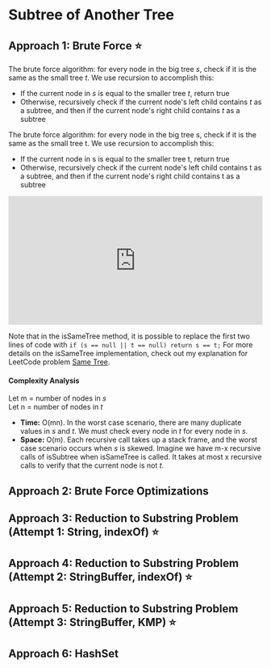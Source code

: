 # Subtree of Another Tree 

## Approach 1: Brute Force ⭐
The brute force algorithm: for every node in the big tree _s_, check if it is the same as the small tree _t_. We use recursion to accomplish this:
- If the current node in _s_ is equal to the smaller tree _t_, return true
- Otherwise, recursively check if the current node's left child contains _t_ as a subtree, and then if the current node's right child contains _t_ as a subtree

The brute force algorithm: for every node in the big tree s, check if it is the same as the small tree t. We use recursion to accomplish this:
- If the current node in s is equal to the smaller tree t, return true
- Otherwise, recursively check if the current node's left child contains t as a subtree, and then if the current node's right child contains t as a subtree

<iframe src="https://leetcode.com/playground/YxKD2YGD/shared" frameBorder="0" width="100%" height="255"></iframe>

Note that in the isSameTree method, it is possible to replace the first two lines of code with `if (s == null || t == null) return s == t;`
For more details on the isSameTree implementation, check out my explanation for LeetCode problem [Same Tree](../0100_Same-Tree/Explanation.md).

#### Complexity Analysis
Let m = number of nodes in _s_  
Let n = number of nodes in _t_
- **Time:** O(mn). In the worst case scenario, there are many duplicate values in _s_ and _t_. We must check every node in _t_ for every node in _s_.  
- **Space:** O(m). Each recursive call takes up a stack frame, and the worst case scenario occurs when _s_ is skewed. Imagine we have m-x recursive calls of isSubtree when isSameTree is called. It takes at most x recursive calls to verify that the current node is not _t_.

## Approach 2: Brute Force Optimizations

## Approach 3: Reduction to Substring Problem (Attempt 1: String, indexOf) ⭐

## Approach 4: Reduction to Substring Problem (Attempt 2: StringBuffer, indexOf) ⭐

## Approach 5: Reduction to Substring Problem (Attempt 3: StringBuffer, KMP) ⭐

## Approach 6: HashSet
